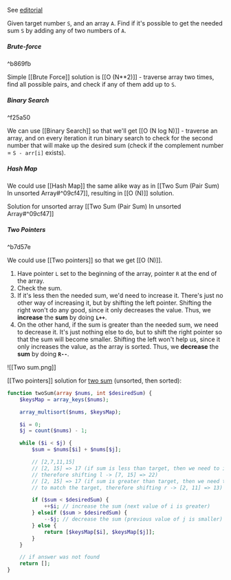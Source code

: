See [editorial](https://www.geeksforgeeks.org/pair-with-given-sum-in-sorted-array-two-sum-ii/) 

Given target number `S`, and an array `A`. Find if it's possible to get the needed sum `S` by adding any of two numbers of `A`.
##### Brute-force
^b869fb

Simple [[Brute Force]] solution is [[O (N**2)]] - traverse array two times, find all possible pairs, and check if any of them add up to `S`.
##### Binary Search
^f25a50

We can use [[Binary Search]] so that we'll get [[O (N log N)]] - traverse an array, and on every iteration it run binary search to check for the second number that will make up the desired sum (check if the complement number = `S - arr[i]` exists).
##### Hash Map

We could use [[Hash Map]] the same alike way as in [[Two Sum (Pair Sum) In unsorted Array#^09cf47]], resulting in [[O (N)]] solution.

Solution for unsorted array [[Two Sum (Pair Sum) In unsorted Array#^09cf47]]

##### Two Pointers 
^b7d57e

We could use [[Two pointers]] so that we get [[O (N)]].

1. Have pointer `L` set to the beginning of the array, pointer `R` at the end of the array. 
2. Check the sum. 
3. If it's less then the needed sum, we'd need to increase it. There's just no other way of increasing it, but by shifting the left pointer. Shifting the right won't do any good, since it only decreases the value. Thus, we **increase** the **sum** by doing **`L++`**.
4. On the other hand, if the sum is greater than the needed sum, we need to decrease it. It's just nothing else to do, but to shift the right pointer so that the sum will become smaller. Shifting the left won't help us, since it only increases the value, as the array is sorted. Thus, we **decrease** the **sum** by doing **`R--`**.

![[Two sum.png]]

[[Two pointers]] solution for [two sum](https://leetcode.com/problems/two-sum/) (unsorted, then sorted):

```php
function twoSum(array $nums, int $desiredSum) {
    $keysMap = array_keys($nums);

    array_multisort($nums, $keysMap);

    $i = 0;
    $j = count($nums) - 1;

    while ($i < $j) {
        $sum = $nums[$i] + $nums[$j];

        // [2,7,11,15]
        // [2, 15] => 17 (if sum is less than target, then we need to increase the sum,
        // therefore shifting l -> [7, 15] => 22)
        // [2, 15] => 17 (if sum is greater than target, then we need to decrease the sum,
        // to match the target, therefore shifting r -> [2, 11] => 13)

        if ($sum < $desiredSum) {
            ++$i; // increase the sum (next value of i is greater)
        } elseif ($sum > $desiredSum) {
            --$j; // decrease the sum (previous value of j is smaller)
        } else {
            return [$keysMap[$i], $keysMap[$j]];
        }
    }

	// if answer was not found
    return [];
}
```
